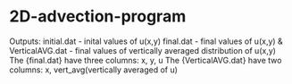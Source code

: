 # 2D-advection-program
Outputs: initial.dat - inital values of u(x,y)          final.dat   - final values of u(x,y) &amp; VerticalAVG.dat - final values of vertically averaged distribution of u(x,y)           The {final.dat} have three columns: x, y, u          The {VerticalAVG.dat} have two columns: x, vert_avg(vertically averaged of u)
